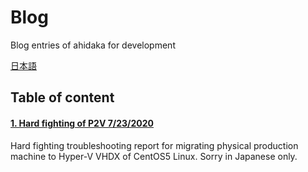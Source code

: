 # Blog
Blog entries of ahidaka for development

[日本語](README-ja.md)

## Table of content

#### [1. Hard fighting of P2V 7/23/2020](Hard_fighting_of_P2V.md)
Hard fighting troubleshooting report for migrating physical production machine to Hyper-V VHDX of CentOS5 Linux. Sorry in Japanese only.

